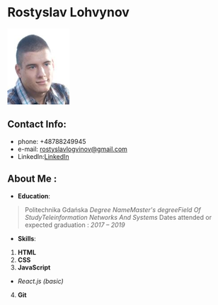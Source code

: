 # **Rostyslav Lohvynov**
![logo](me.JPG)
## Contact Info: 

- phone: +48788249945
- e-mail: rostyslavlogvinov@gmail.com
- LinkedIn:[LinkedIn](https://www.linkedin.com/in/rostyslav-l-815b271b0/)

## About Me :

* **Education**:
> Politechnika Gdańska
> *Degree NameMaster's degreeField Of StudyTeleinformation Networks And Systems*
> Dates attended or expected graduation : *2017 – 2019*

* **Skills**:
1. **HTML**
2. **CSS**
3. **JavaScript** 
+ *React.js (basic)*
4. **Git**